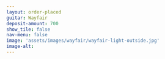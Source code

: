 ```yaml
---
layout: order-placed
guitar: Wayfair
deposit-amount: 700
show_tile: false
nav-menu: false
image: 'assets/images/wayfair/wayfair-light-outside.jpg'
image-alt: 
---
```



